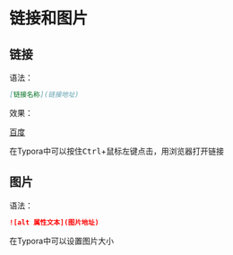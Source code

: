 # 链接和图片

## 链接

语法：

```markdown
[链接名称](链接地址)
```

效果：

[百度](https://www.baidu.com/)

在Typora中可以按住<kbd>Ctrl</kbd>+鼠标左键点击，用浏览器打开链接

## 图片

语法：

```markdown
![alt 属性文本](图片地址)
```

在Typora中可以设置图片大小